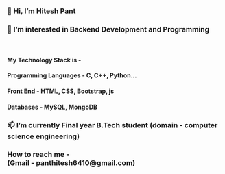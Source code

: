 <html>
  <body>
    <h3>👋 Hi, I’m Hitesh Pant</h3>
    <h3>👀 I’m interested in Backend Development and Programming</h3><br>
    <h4>My Technology Stack is -</h4>
    <h4>Programming Languages - C, C++, Python...</h4>
    <h4>Front End - HTML, CSS, Bootstrap, js</h4>
    <h4>Databases - MySQL, MongoDB</h4>
    <h3>📫 I’m currently Final year B.Tech student (domain - computer science engineering)</h3>
    <h3>How to reach me - <br><b>(Gmail - panthitesh6410@gmail.com)</b></h3>


  </body>
</html>
